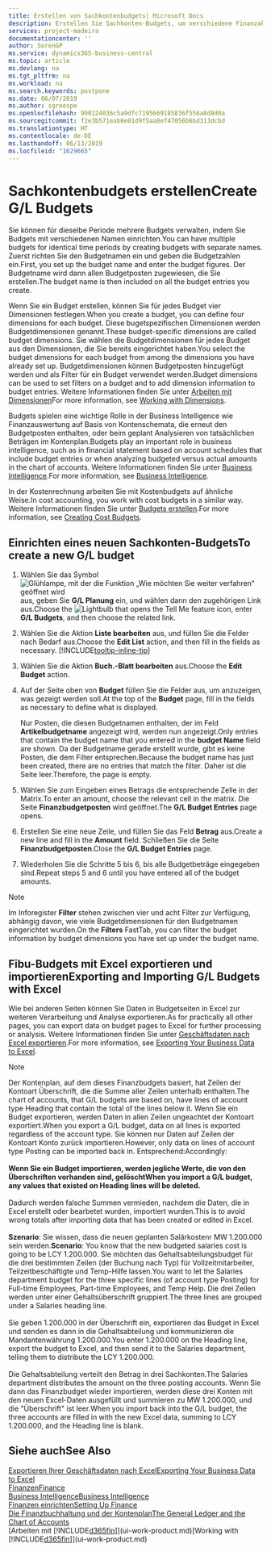 ```yaml
---
title: Erstellen von Sachkontenbudgets| Microsoft Docs
description: Erstellen Sie Sachkonten-Budgets, um verschiedene Finanzaktivitäten zu prognostizieren und Dimensionen zu den einzelnen Intelligence-Zwecken zuzuordnen.
services: project-madeira
documentationcenter: ''
author: SorenGP
ms.service: dynamics365-business-central
ms.topic: article
ms.devlang: na
ms.tgt_pltfrm: na
ms.workload: na
ms.search.keywords: postpone
ms.date: 06/07/2019
ms.author: sgroespe
ms.openlocfilehash: 990124036c5a9dfc7195669185836f556a8d8d0a
ms.sourcegitcommit: f2e3b571eab6e01d9f5aa8ef47056b6bd313dcbd
ms.translationtype: HT
ms.contentlocale: de-DE
ms.lasthandoff: 06/13/2019
ms.locfileid: "1629665"
---
```

# <a name="create-gl-budgets"></a><span data-ttu-id="c52ee-103">Sachkontenbudgets erstellen</span><span class="sxs-lookup"><span data-stu-id="c52ee-103">Create G/L Budgets</span></span>
<span data-ttu-id="c52ee-104">Sie können für dieselbe Periode mehrere Budgets verwalten, indem Sie Budgets mit verschiedenen Namen einrichten.</span><span class="sxs-lookup"><span data-stu-id="c52ee-104">You can have multiple budgets for identical time periods by creating budgets with separate names.</span></span> <span data-ttu-id="c52ee-105">Zuerst richten Sie den Budgetnamen ein und geben die Budgetzahlen ein.</span><span class="sxs-lookup"><span data-stu-id="c52ee-105">First, you set up the budget name and enter the budget figures.</span></span> <span data-ttu-id="c52ee-106">Der Budgetname wird dann allen Budgetposten zugewiesen, die Sie erstellen.</span><span class="sxs-lookup"><span data-stu-id="c52ee-106">The budget name is then included on all the budget entries you create.</span></span>  

<span data-ttu-id="c52ee-107">Wenn Sie ein Budget erstellen, können Sie für jedes Budget vier Dimensionen festlegen.</span><span class="sxs-lookup"><span data-stu-id="c52ee-107">When you create a budget, you can define four dimensions for each budget.</span></span> <span data-ttu-id="c52ee-108">Diese bugetspezifischen Dimensionen werden Budgetdimensionen genannt.</span><span class="sxs-lookup"><span data-stu-id="c52ee-108">These budget-specific dimensions are called budget dimensions.</span></span> <span data-ttu-id="c52ee-109">Sie wählen die Budgetdimensionen für jedes Budget aus den Dimensionen, die Sie bereits eingerichtet haben.</span><span class="sxs-lookup"><span data-stu-id="c52ee-109">You select the budget dimensions for each budget from among the dimensions you have already set up.</span></span> <span data-ttu-id="c52ee-110">Budgetdimensionen können Budgetposten hinzugefügt werden und als Filter für ein Budget verwendet werden.</span><span class="sxs-lookup"><span data-stu-id="c52ee-110">Budget dimensions can be used to set filters on a budget and to add dimension information to budget entries.</span></span> <span data-ttu-id="c52ee-111">Weitere Informationen finden Sie unter [Arbeiten mit Dimensionen](finance-dimensions.md)</span><span class="sxs-lookup"><span data-stu-id="c52ee-111">For more information, see [Working with Dimensions](finance-dimensions.md).</span></span>

<span data-ttu-id="c52ee-112">Budgets spielen eine wichtige Rolle in der Business Intelligence wie Finanzauswertung auf Basis von Kontenschemata, die erneut den Budgetposten enthalten, oder beim geplant Analysieren von tatsächlichen Beträgen im Kontenplan.</span><span class="sxs-lookup"><span data-stu-id="c52ee-112">Budgets play an important role in business intelligence, such as in financial statement based on account schedules that include budget entries or when analyzing budgeted versus actual amounts in the chart of accounts.</span></span> <span data-ttu-id="c52ee-113">Weitere Informationen finden Sie unter [Business Intelligence](bi.md).</span><span class="sxs-lookup"><span data-stu-id="c52ee-113">For more information, see [Business Intelligence](bi.md).</span></span>

<span data-ttu-id="c52ee-114">In der Kostenrechnung arbeiten Sie mit Kostenbudgets auf ähnliche Weise.</span><span class="sxs-lookup"><span data-stu-id="c52ee-114">In cost accounting, you work with cost budgets in a similar way.</span></span> <span data-ttu-id="c52ee-115">Weitere Informationen finden Sie unter [Budgets erstellen](finance-create-cost-budgets.md).</span><span class="sxs-lookup"><span data-stu-id="c52ee-115">For more information, see [Creating Cost Budgets](finance-create-cost-budgets.md).</span></span>    

## <a name="to-create-a-new-gl-budget"></a><span data-ttu-id="c52ee-116">Einrichten eines neuen Sachkonten-Budgets</span><span class="sxs-lookup"><span data-stu-id="c52ee-116">To create a new G/L budget</span></span>  
1. <span data-ttu-id="c52ee-117">Wählen Sie das Symbol ![Glühlampe, mit der die Funktion „Wie möchten Sie weiter verfahren“ geöffnet wird](media/ui-search/search_small.png "Wie möchten Sie weiter verfahren?") aus, geben Sie **G/L Planung** ein, und wählen dann den zugehörigen Link aus.</span><span class="sxs-lookup"><span data-stu-id="c52ee-117">Choose the ![Lightbulb that opens the Tell Me feature](media/ui-search/search_small.png "Tell me what you want to do") icon, enter **G/L Budgets**, and then choose the related link.</span></span>  
2. <span data-ttu-id="c52ee-118">Wählen Sie die Aktion **Liste bearbeiten** aus, und füllen Sie die Felder nach Bedarf aus.</span><span class="sxs-lookup"><span data-stu-id="c52ee-118">Choose the **Edit List** action, and then fill in the fields as necessary.</span></span> [!INCLUDE[tooltip-inline-tip](includes/tooltip-inline-tip_md.md)]  
3. <span data-ttu-id="c52ee-119">Wählen Sie die Aktion **Buch.-Blatt bearbeiten** aus.</span><span class="sxs-lookup"><span data-stu-id="c52ee-119">Choose the **Edit Budget** action.</span></span>
4. <span data-ttu-id="c52ee-120">Auf der Seite oben von **Budget** füllen Sie die Felder aus, um anzuzeigen, was gezeigt werden soll.</span><span class="sxs-lookup"><span data-stu-id="c52ee-120">At the top of the **Budget** page, fill in the fields as necessary to define what is displayed.</span></span>  

    <span data-ttu-id="c52ee-121">Nur Posten, die diesen Budgetnamen enthalten, der im Feld **Artikelbudgetname** angezeigt wird, werden nun angezeigt.</span><span class="sxs-lookup"><span data-stu-id="c52ee-121">Only entries that contain the budget name that you entered in the **budget Name** field are shown.</span></span> <span data-ttu-id="c52ee-122">Da der Budgetname gerade erstellt wurde, gibt es keine Posten, die dem Filter entsprechen.</span><span class="sxs-lookup"><span data-stu-id="c52ee-122">Because the budget name has just been created, there are no entries that match the filter.</span></span> <span data-ttu-id="c52ee-123">Daher ist die Seite leer.</span><span class="sxs-lookup"><span data-stu-id="c52ee-123">Therefore, the page is empty.</span></span>  
5. <span data-ttu-id="c52ee-124">Wählen Sie zum Eingeben eines Betrags die entsprechende Zelle in der Matrix.</span><span class="sxs-lookup"><span data-stu-id="c52ee-124">To enter an amount, choose the relevant cell in the matrix.</span></span> <span data-ttu-id="c52ee-125">Die Seite **Finanzbudgetposten** wird geöffnet.</span><span class="sxs-lookup"><span data-stu-id="c52ee-125">The **G/L Budget Entries** page opens.</span></span>  
6. <span data-ttu-id="c52ee-126">Erstellen Sie eine neue Zeile, und füllen Sie das Feld **Betrag** aus.</span><span class="sxs-lookup"><span data-stu-id="c52ee-126">Create a new line and fill in the **Amount** field.</span></span> <span data-ttu-id="c52ee-127">Schließen Sie die Seite **Finanzbudgetposten**.</span><span class="sxs-lookup"><span data-stu-id="c52ee-127">Close the **G/L Budget Entries** page.</span></span>  
7. <span data-ttu-id="c52ee-128">Wiederholen Sie die Schritte 5 bis 6, bis alle Budgetbeträge eingegeben sind.</span><span class="sxs-lookup"><span data-stu-id="c52ee-128">Repeat steps 5 and 6 until you have entered all of the budget amounts.</span></span>  

> [!NOTE]  
>  <span data-ttu-id="c52ee-129">Im Inforegister **Filter** stehen zwischen vier und acht Filter zur Verfügung, abhängig davon, wie viele Budgetdimensionen für den Budgetnamen eingerichtet wurden.</span><span class="sxs-lookup"><span data-stu-id="c52ee-129">On the **Filters** FastTab, you can filter the budget information by budget dimensions you have set up under the budget name.</span></span>

## <a name="exporting-and-importing-gl-budgets-with-excel"></a><span data-ttu-id="c52ee-130">Fibu-Budgets mit Excel exportieren und importieren</span><span class="sxs-lookup"><span data-stu-id="c52ee-130">Exporting and Importing G/L Budgets with Excel</span></span>
<span data-ttu-id="c52ee-131">Wie bei anderen Seiten können Sie Daten in Budgetseiten in Excel zur weiteren Verarbeitung und Analyse exportieren.</span><span class="sxs-lookup"><span data-stu-id="c52ee-131">As for practically all other pages, you can export data on budget pages to Excel for further processing or analysis.</span></span> <span data-ttu-id="c52ee-132">Weitere Informationen finden Sie unter [Geschäftsdaten nach Excel exportieren](about-export-data.md).</span><span class="sxs-lookup"><span data-stu-id="c52ee-132">For more information, see [Exporting Your Business Data to Excel](about-export-data.md).</span></span>

> [!NOTE]
> <span data-ttu-id="c52ee-133">Der Kontenplan, auf dem dieses Finanzbudgets basiert, hat Zeilen der Kontoart Überschrift, die die Summe aller Zeilen unterhalb enthalten.</span><span class="sxs-lookup"><span data-stu-id="c52ee-133">The chart of accounts, that G/L budgets are based on, have lines of account type Heading that contain the total of the lines below it.</span></span> <span data-ttu-id="c52ee-134">Wenn Sie ein Budget exportieren, werden Daten in allen Zeilen ungeachtet der Kontoart exportiert.</span><span class="sxs-lookup"><span data-stu-id="c52ee-134">When you export a G/L budget, data on all lines is exported regardless of the account type.</span></span> <span data-ttu-id="c52ee-135">Sie können nur Daten auf Zeilen der Kontoart Konto zurück importieren.</span><span class="sxs-lookup"><span data-stu-id="c52ee-135">However, only data on lines of account type Posting can be imported back in.</span></span> <span data-ttu-id="c52ee-136">Entsprechend:</span><span class="sxs-lookup"><span data-stu-id="c52ee-136">Accordingly:</span></span> <br /><br /> <span data-ttu-id="c52ee-137">**Wenn Sie ein Budget importieren, werden jegliche Werte, die von den Überschriften vorhanden sind, gelöscht**</span><span class="sxs-lookup"><span data-stu-id="c52ee-137">**When you import a G/L budget, any values that existed on Heading lines will be deleted.**</span></span> <br /><br /> <span data-ttu-id="c52ee-138">Dadurch werden falsche Summen vermieden, nachdem die Daten, die in Excel erstellt oder bearbetet wurden, importiert wurden.</span><span class="sxs-lookup"><span data-stu-id="c52ee-138">This is to avoid wrong totals after importing data that has been created or edited in Excel.</span></span><br /><br /> <span data-ttu-id="c52ee-139">**Szenario**: Sie wissen, dass die neuen geplanten Salärkostenr MW 1.200.000 sein werden.</span><span class="sxs-lookup"><span data-stu-id="c52ee-139">**Scenario**: You know that the new budgeted salaries cost is going to be LCY 1.200.000.</span></span> <span data-ttu-id="c52ee-140">Sie möchten das Gehaltsabteilungsbudget für die drei bestimmten Zeilen (der Buchung nach Typ) für Vollzeitmitarbeiter, Teilzeitbeschäftigte und Temp-Hilfe lassen.</span><span class="sxs-lookup"><span data-stu-id="c52ee-140">You want to let the Salaries department budget for the three specific lines (of account type Posting) for Full-time Employees, Part-time Employees, and Temp Help.</span></span> <span data-ttu-id="c52ee-141">Die drei Zeilen werden unter einer Gehaltsüberschrift gruppiert.</span><span class="sxs-lookup"><span data-stu-id="c52ee-141">The three lines are grouped under a Salaries heading line.</span></span><br /><br /><span data-ttu-id="c52ee-142">Sie geben 1.200.000 in der Überschrift ein, exportieren das Budget in Excel und senden es dann in die Gehaltsabteilung und kommunizieren die Mandantenwährung 1.200.000.</span><span class="sxs-lookup"><span data-stu-id="c52ee-142">You enter 1.200.000 on the Heading line, export the budget to Excel, and then send it to the Salaries department, telling them to distribute the LCY 1.200.000.</span></span><br /><br /> <span data-ttu-id="c52ee-143">Die Gehaltsabteilung verteilt den Betrag in drei Sachkonten.</span><span class="sxs-lookup"><span data-stu-id="c52ee-143">The Salaries department distributes the amount on the three posting accounts.</span></span> <span data-ttu-id="c52ee-144">Wenn Sie dann das Finanzbudget wieder importieren, werden diese drei Konten mit den neuen Excel-Daten ausgefüllt und summieren zu MW 1.200.000, und die "Überschrift" ist leer.</span><span class="sxs-lookup"><span data-stu-id="c52ee-144">When you import back into the G/L budget, the three accounts are filled in with the new Excel data, summing to LCY 1.200.000, and the Heading line is blank.</span></span>

## <a name="see-also"></a><span data-ttu-id="c52ee-145">Siehe auch</span><span class="sxs-lookup"><span data-stu-id="c52ee-145">See Also</span></span>
[<span data-ttu-id="c52ee-146">Exportieren Ihrer Geschäftsdaten nach Excel</span><span class="sxs-lookup"><span data-stu-id="c52ee-146">Exporting Your Business Data to Excel</span></span>](about-export-data.md)  
[<span data-ttu-id="c52ee-147">Finanzen</span><span class="sxs-lookup"><span data-stu-id="c52ee-147">Finance</span></span>](finance.md)  
[<span data-ttu-id="c52ee-148">Business Intelligence</span><span class="sxs-lookup"><span data-stu-id="c52ee-148">Business Intelligence</span></span>](bi.md)  
[<span data-ttu-id="c52ee-149">Finanzen einrichten</span><span class="sxs-lookup"><span data-stu-id="c52ee-149">Setting Up Finance</span></span>](finance-setup-finance.md)  
[<span data-ttu-id="c52ee-150">Die Finanzbuchhaltung und der Kontenplan</span><span class="sxs-lookup"><span data-stu-id="c52ee-150">The General Ledger and the Chart of Accounts</span></span>](finance-general-ledger.md)  
<span data-ttu-id="c52ee-151">[Arbeiten mit [!INCLUDE[d365fin](includes/d365fin_md.md)]](ui-work-product.md)</span><span class="sxs-lookup"><span data-stu-id="c52ee-151">[Working with [!INCLUDE[d365fin](includes/d365fin_md.md)]](ui-work-product.md)</span></span>  
